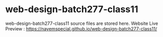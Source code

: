 # web-design-batch277-class11
web-design-batch277-class11 source files are stored here.
Website Live Preview : https://nayemspecial.github.io/web-design-batch277-class11/
